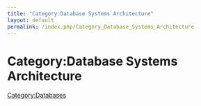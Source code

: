 ```yaml
---
title: "Category:Database Systems Architecture"
layout: default
permalink: /index.php/Category_Database_Systems_Architecture
---
```


# Category:Database Systems Architecture

[Category:Databases](Category_Databases)